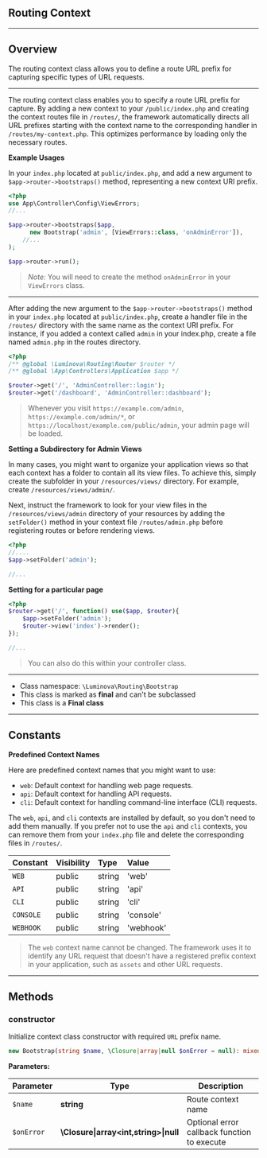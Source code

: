 ## Routing Context

***

## Overview

The routing context class allows you to define a route URL prefix for capturing specific types of URL requests.

***

The routing context class enables you to specify a route URL prefix for capture. By adding a new context to your `/public/index.php` and creating the context routes file in `/routes/`, the framework automatically directs all URL prefixes starting with the context name to the corresponding handler in `/routes/my-context.php`. This optimizes performance by loading only the necessary routes.

**Example Usages**

In your `index.php` located at `public/index.php`, and add a new argument to `$app->router->bootstraps()` method, representing a new context URI prefix.

```php
<?php
use App\Controller\Config\ViewErrors;
//...

$app->router->bootstraps($app,
      new Bootstrap('admin', [ViewErrors::class, 'onAdminError']),
	//...
);

$app->router->run();
```

> *Note:* You will need to create the method `onAdminError` in your `ViewErrors` class.

***

After adding the new argument to the `$app->router->bootstraps()` method in your `index.php` located at `public/index.php`, create a handler file in the `/routes/` directory with the same name as the context URI prefix. For instance, if you added a context called `admin` in your index.php, create a file named `admin.php` in the routes directory.

```php
<?php 
/** @global \Luminova\Routing\Router $router */
/** @global \App\Controllers\Application $app */

$router->get('/', 'AdminController::login');
$router->get('/dashboard', 'AdminController::dashboard');
```

> Whenever you visit `https://example.com/admin`, `https://example.com/admin/*`, or `https://localhost/example.com/public/admin`, your admin page will be loaded.

**Setting a Subdirectory for Admin Views**

In many cases, you might want to organize your application views so that each context has a folder to contain all its view files. To achieve this, simply create the subfolder in your `/resources/views/` directory. For example, create `/resources/views/admin/`.

Next, instruct the framework to look for your view files in the `/resources/views/admin` directory of your resources by adding the `setFolder()` method in your context file `/routes/admin.php` before registering routes or before rendering views.

```php 
<?php 
//....
$app->setFolder('admin');

//...
```

**Setting for a particular page**

```php 
<?php 
$router->get('/', function() use($app, $router){
	$app->setFolder('admin');
	$router->view('index')->render();
});

//...
```

> You can also do this within your controller class.

***

* Class namespace: `\Luminova\Routing\Bootstrap`
* This class is marked as **final** and can't be subclassed
* This class is a **Final class**

***

## Constants

**Predefined Context Names**

Here are predefined context names that you might want to use:

- `web`: Default context for handling web page requests.
- `api`: Default context for handling API requests.
- `cli`: Default context for handling command-line interface (CLI) requests.

The `web`, `api`, and `cli` contexts are installed by default, so you don't need to add them manually. If you prefer not to use the `api` and `cli` contexts, you can remove them from your `index.php` file and delete the corresponding files in `/routes/`.

| Constant | Visibility | Type | Value |
|:---------|:-----------|:-----|:------|
|`WEB`|public|string|'web'|
|`API`|public|string|'api'|
|`CLI`|public|string|'cli'|
|`CONSOLE`|public|string|'console'|
|`WEBHOOK`|public|string|'webhook'|

> The `web` context name cannot be changed. The framework uses it to identify any URL request that doesn't have a registered prefix context in your application, such as `assets` and other URL requests.

***

## Methods

### constructor

Initialize context class constructor with required `URL` prefix name.

```php
new Bootstrap(string $name, \Closure|array|null $onError = null): mixed
```

**Parameters:**

| Parameter | Type | Description |
|-----------|------|-------------|
| `$name` | **string** | Route context name |
| `$onError` | **\Closure&#124;array<int,string>&#124;null** | Optional error callback function to execute |